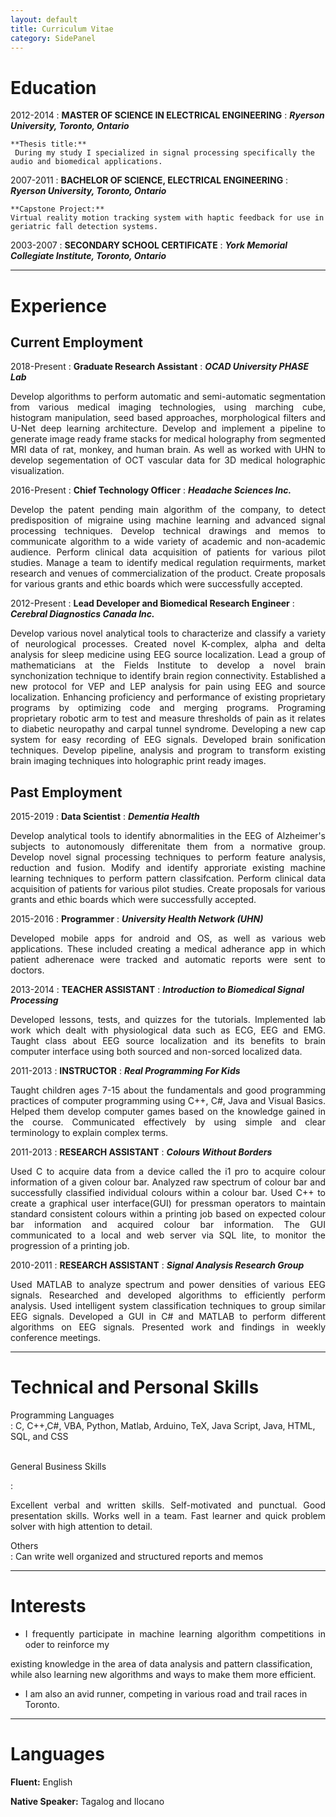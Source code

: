 ```yaml
---
layout: default
title: Curriculum Vitae
category: SidePanel
---
```


Education
============

2012-2014 
:   **MASTER OF SCIENCE IN ELECTRICAL ENGINEERING** 
:   **_Ryerson University, Toronto, Ontario_**

    **Thesis title:**
     During my study I specialized in signal processing specifically the audio and biomedical applications.


2007-2011
:   **BACHELOR OF SCIENCE, ELECTRICAL ENGINEERING** 
:   **_Ryerson University, Toronto, Ontario_**

    **Capstone Project:**
    Virtual reality motion tracking system with haptic feedback for use in geriatric fall detection systems.

2003-2007
:   **SECONDARY SCHOOL CERTIFICATE** 
:   **_York Memorial Collegiate Institute, Toronto, Ontario_**


***

Experience
============

Current Employment
----------
2018-Present 
:   **Graduate Research Assistant** 
:   **_OCAD University PHASE Lab_**
    <p align="justify">
    Develop algorithms to perform automatic and semi-automatic segmentation from various medical imaging technologies, 
    using marching cube, histogram manipulation, seed based approaches, morphological filters and U-Net deep learning 
    architecture.  Develop and implement a pipeline to generate image ready frame stacks for medical holography from 
    segmented MRI data of rat, monkey, and human brain.  As well as worked with UHN to develop segementation of OCT 
    vascular data for 3D medical 
    holographic visualization.
    </p>

2016-Present 
:   **Chief Technology Officer** 
:   **_Headache Sciences Inc._**
    <p align="justify">
    Develop the patent pending main algorithm of the company, to detect predisposition of migraine using
    machine learning and advanced signal processing techniques. Develop technical drawings and memos to
    communicate algorithm to a wide variety of academic and non-academic audience. Perform clinical data
    acquisition of patients for various pilot studies. Manage a team to identify medical regulation requirments,
    market research and venues of commercialization of the product. Create proposals for various grants and
    ethic boards which were successfully accepted.
    </p>


2012-Present 
:   **Lead Developer and Biomedical Research Engineer** 
:   **_Cerebral Diagnostics Canada Inc._**
    <p align="justify">
    Develop various novel analytical tools to characterize and classify a variety of neurological processes.
    Created novel K-complex, alpha and delta analysis for sleep medicine using EEG source localization. Lead
    a group of mathematicians at the Fields Institute to develop a novel brain synchonization technique to
    identify brain region connectivity. Established a new protocol for VEP and LEP analysis for pain using
    EEG and source localization. Enhancing proficiency and performance of existing proprietary programs
    by optimizing code and merging programs. Programing proprietary robotic arm to test and measure
    thresholds of pain as it relates to diabetic neuropathy and carpal tunnel syndrome. Developing a new cap
    system for easy recording of EEG signals. Developed brain sonification techniques. Develop pipeline,
    analysis and program to transform existing brain imaging techniques into holographic print ready images.</p>
    

Past Employment  
----------
2015-2019 
:   **Data Scientist** 
:   **_Dementia Health_**
    <p align="justify">
    Develop analytical tools to identify abnormalities in the EEG of Alzheimer's subjects to autonomously
    differenitate them from a normative group. Develop novel signal processing techniques to perform feature
    analysis, reduction and fusion. Modify and identify approriate existing machine learning techniques to
    perform pattern classifcation. Perform clinical data acquisition of patients for various pilot studies. Create
    proposals for various grants and ethic boards which were successfully accepted.
    </p>

2015-2016
:   **Programmer** 
:   **_University Health Network (UHN)_**
    <p align="justify">
    Developed mobile apps for android and OS, as well as various web applications. These included creating a
    medical adherance app in which patient adherenace were tracked and automatic reports were sent to doctors.
    </p>

2013-2014
:   **TEACHER ASSISTANT** 
:   **_Introduction to Biomedical Signal Processing_**
    <p align="justify">
    Developed lessons, tests, and quizzes for the tutorials. Implemented lab work which dealt with physiological data such as ECG, EEG and EMG. Taught class about EEG source localization and its benefits to brain computer interface using both sourced and non-sorced localized data.
    </p>

2011-2013
:   **INSTRUCTOR** 
:   **_Real Programming For Kids_**
    <p align="justify">
    Taught children ages 7-15 about the fundamentals and good programming practices of computer
    programming using C++, C#, Java and Visual Basics. Helped them develop computer games based on
    the knowledge gained in the course. Communicated effectively by using simple and clear terminology to
    explain complex terms.
    </p>

2011-2013
:   **RESEARCH ASSISTANT** 
:   **_Colours Without Borders_**
    <p align="justify">
    Used C to acquire data from a device called the i1 pro to acquire colour information of a given colour
    bar. Analyzed raw spectrum of colour bar and successfully classified individual colours within a colour
    bar. Used C++ to create a graphical user interface(GUI) for pressman operators to maintain standard
    consistent colours within a printing job based on expected colour bar information and acquired colour bar
    information. The GUI communicated to a local and web server via SQL lite, to monitor the progression of
    a printing job.
    </p>

2010-2011
:   **RESEARCH ASSISTANT** 
:   **_Signal Analysis Research Group_**
    <p align="justify">
    Used MATLAB to analyze spectrum and power densities of various EEG signals. Researched and developed
    algorithms to efficiently perform analysis. Used intelligent system classification techniques to group similar
    EEG signals. Developed a GUI in C# and MATLAB to perform different algorithms on EEG signals.
    Presented work and findings in weekly conference meetings.
    </p>

***


Technical and Personal Skills
============

Programming Languages    
:   C, C++,C#, VBA, Python, Matlab, Arduino, TeX, Java Script, Java, HTML, SQL, and CSS  
<br/>

General Business Skills   

:   <p align="justify">Excellent verbal and written skills. Self-motivated and punctual. Good presentation skills. Works well in a team. Fast learner and quick problem solver with high attention to detail. </p>   

Others  
:   Can write well organized and structured reports and memos
<br/>

 

***


Interests 
============

* <p align="justify">I frequently participate in machine learning algorithm competitions in oder to reinforce my
existing knowledge in the area of data analysis and pattern classification, while also learning new
algorithms and ways to make them more efficient.</p>

* I am also an avid runner, competing in various road and trail races in Toronto.

***


Languages
============
**Fluent:** English


**Native Speaker:** Tagalog and Ilocano